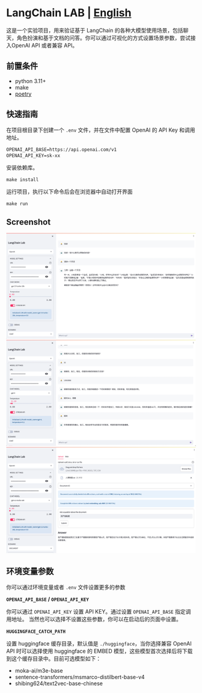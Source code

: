 # LangChain LAB | [English](README.md)

这是一个实验项目，用来验证基于 LangChain 的各种大模型使用场景，包括聊天，角色扮演和基于文档的问答。你可以通过可视化的方式设置场景参数，尝试接入OpenAI API 或者兼容 API。

## 前置条件

* python 3.11+
* make
* [poetry](https://python-poetry.org/docs/#installation)

## 快速指南

在项目根目录下创建一个 `.env` 文件，并在文件中配置 OpenAI 的 API Key 和调用地址。

```text
OPENAI_API_BASE=https://api.openai.com/v1
OPENAI_API_KEY=sk-xx
```

安装依赖库。

```shell
make install
```

运行项目，执行以下命令后会在浏览器中自动打开界面

```shell
make run
```

## Screenshot

![](docs/image-chat.png)
![](docs/image-player.png)
![](docs/image-doc.png)


## 环境变量参数

你可以通过环境变量或者 `.env` 文件设置更多的参数

**`OPENAI_API_BASE` / `OPENAI_API_KEY`**

你可以通过 `OPENAI_API_KEY` 设置 API KEY。通过设置 `OPENAI_API_BASE` 指定调用地址。 当然也可以选择不设置这些参数，你可以在启动后的页面中设置。

**`HUGGINGFACE_CATCH_PATH`**

设置 huggingface 缓存目录，默认值是 `./huggingface`，当你选择兼容 OpenAI API 时可以选择使用 huggingface 的 EMBED 模型，这些模型首次选择后将下载到这个缓存目录中。目前可选模型如下：

* moka-ai/m3e-base
* sentence-transformers/msmarco-distilbert-base-v4
* shibing624/text2vec-base-chinese

